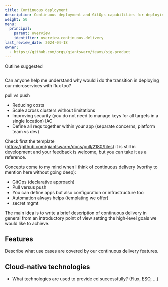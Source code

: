 ```yaml
---
title: Continuous deployment
description: Continuous deployment and GitOps capabilities for deploying and upgrading your applications and clusters efficiently.
weight: 50
menu:
  principal:
    parent: overview
    identifier: overview-continuous-delivery
last_review_date: 2024-04-18
owner:
  - https://github.com/orgs/giantswarm/teams/sig-product
---
```


Outline suggested
```

```

Can anyone help me understand why would i do the transition in deploying our microservices with flux too?

pull vs push 
- Reducing costs
- Scale across clusters without limitations
- Improving security (you do not need to manage keys for all targets in a single location)
IAC
- Define all reqs together within your app (separate concerns, platform team vs dev)


<!-- AUDIENCE: HIGH LEVEL, like a C-level person intro -->

Check first the template (https://github.com/giantswarm/docs/pull/2180/files) it is still in development and your feedback is welcome, but you can take it as a reference.

Concepts come to my mind when I think of continuous delivery (worthy to mention here without going deep):

- GitOps (declarative approach)
- Pull versus push
- You can define apps but also configuration or infrastructure too
- Automation always helps (templating we offer)
- secret mgmt


The main idea is to write a brief description of continuous delivery in general from an introductory point of view setting the high-level goals we would like to achieve.

## Features

Describe what use cases are covered by our continuous delivery features.

## Cloud-native technologies

- What technologies are used to provide cd successfully? (Flux, ESO, ...)
